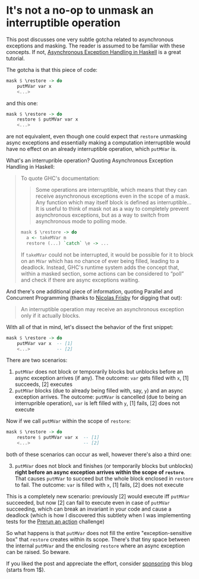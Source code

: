 # It's not a no-op to unmask an interruptible operation

This post discusses one very subtle gotcha related to asynchronous exceptions and masking. The reader is assumed to be familiar with these concepts. If not, [Asynchronous Exception Handling in Haskell](https://www.fpcomplete.com/blog/2018/04/async-exception-handling-haskell) is a great tutorial.

The gotcha is that this piece of code:

```haskell
mask $ \restore -> do
    putMVar var x
    <...>
```

and this one:

```haskell
mask $ \restore -> do
    restore $ putMVar var x
    <...>
```

are not equivalent, even though one could expect that `restore` unmasking async exceptions and essentially making a computation interruptible would have no effect on an already interruptible operation, which `putMVar` is.

What's an interruprible operation? Quoting Asynchronous Exception Handling in Haskell:

> To quote GHC's documentation:
>
> > Some operations are interruptible, which means that they can receive asynchronous exceptions even in the scope of a mask. Any function which may itself block is defined as interruptible... It is useful to think of mask not as a way to completely prevent asynchronous exceptions, but as a way to switch from asynchronous mode to polling mode.
>
> ```haskell
> mask $ \restore -> do
>   a <- takeMVar m
>   restore (...) `catch` \e -> ...
> ```
>
> If `takeMVar` could not be interrupted, it would be possible for it to block on an `MVar` which has no chance of ever being filled, leading to a deadlock. Instead, GHC's runtime system adds the concept that, within a masked section, some actions can be considered to “poll” and check if there are async exceptions waiting.

And there's one additional piece of information, quoting Parallel and Concurrent Programming (thanks to [Nicolas Frisby](https://github.com/nfrisby) for digging that out):

> An interruptible operation may receive an asynchronous exception only if it actually blocks.

With all of that in mind, let's dissect the behavior of the first snippet:

```haskell
mask $ \restore -> do
    putMVar var x  -- [1]
    <...>          -- [2]
```

There are two scenarios:

1. `putMVar` does not block or temporarily blocks but unblocks before an async exception arrives (if any). The outcome: `var` gets filled with `x`, [1] succeeds, [2] executes
2. `putMVar` blocks (due to already being filled with, say, `y`) and an async exception arrives. The outcome: `putMVar` is cancelled (due to being an interruprible operation), `var` is left filled with `y`, [1] fails, [2] does not execute

Now if we call `putMVar` within the scope of `restore`:


```haskell
mask $ \restore -> do
    restore $ putMVar var x  -- [1]
    <...>                    -- [2]
```

both of these scenarios can occur as well, however there's also a third one:

3. `putMVar` does not block and finishes (or temporarily blocks but unblocks) **right before an async exception arrives within the scope of `restore`**. That causes `putMVar` to succeed but the whole block enclosed in `restore` to fail. The outcome: `var` is filled with `x`, [1] fails, [2] does not execute

This is a completely new scenario: previously [2] would execute iff `putMVar` succeeded, but now [2] can fail to execute even in case of `putMVar` succeeding, which can break an invariant in your code and cause a deadlock (which is how I discovered this subtlety when I was implementing tests for the [Prerun an action](https://github.com/effectfully-ou/haskell-challenges/tree/master/h5-prerun-action) challenge)

So what happens is that `putMVar` does not fill the entire "exception-sensitive box" that `restore` creates within its scope. There's that tiny space between the internal `putMVar` and the enclosing `restore` where an async exception can be raised. So beware.

If you liked the post and appreciate the effort, consider [sponsoring](https://github.com/sponsors/effectfully-ou) this blog (starts from 1$).

